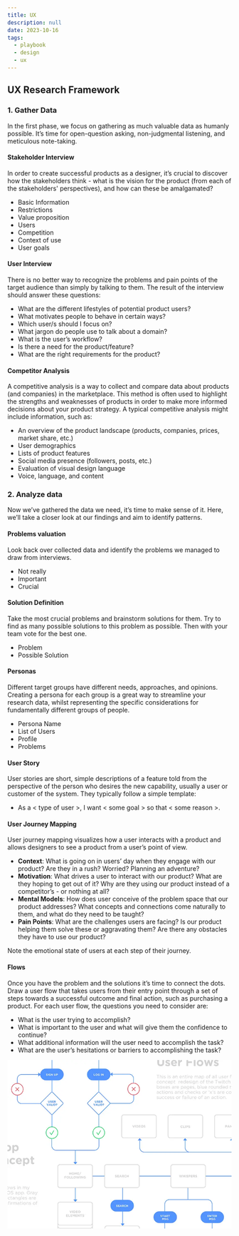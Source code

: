 ```yaml
---
title: UX
description: null
date: 2023-10-16
tags:
  - playbook
  - design
  - ux
---
```


## UX Research Framework

### 1. Gather Data

In the first phase, we focus on gathering as much valuable data as humanly possible. It’s time for open-question asking, non-judgmental listening, and meticulous note-taking.

#### Stakeholder Interview

In order to create successful products as a designer, it’s crucial to discover how the stakeholders think - what is the vision for the product (from each of the stakeholders' perspectives), and how can these be amalgamated?

- Basic Information
- Restrictions
- Value proposition
- Users
- Competition
- Context of use
- User goals

#### User Interview

There is no better way to recognize the problems and pain points of the target audience than simply by talking to them. The result of the interview should answer these questions:

- What are the different lifestyles of potential product users?
- What motivates people to behave in certain ways?
- Which user/s should I focus on?
- What jargon do people use to talk about a domain?
- What is the user’s workflow?
- Is there a need for the product/feature?
- What are the right requirements for the product?

#### Competitor Analysis

A competitive analysis is a way to collect and compare data about products (and companies) in the marketplace. This method is often used to highlight the strengths and weaknesses of products in order to make more informed decisions about your product strategy. A typical competitive analysis might include information, such as:

- An overview of the product landscape (products, companies, prices, market share, etc.)
- User demographics
- Lists of product features
- Social media presence (followers, posts, etc.)
- Evaluation of visual design language
- Voice, language, and content

### 2. Analyze data

Now we’ve gathered the data we need, it’s time to make sense of it. Here, we’ll take a closer look at our findings and aim to identify patterns.

#### Problems valuation

Look back over collected data and identify the problems we managed to draw from interviews.

- Not really
- Important
- Crucial

#### Solution Definition

Take the most crucial problems and brainstorm solutions for them. Try to find as many possible solutions to this problem as possible. Then with your team vote for the best one.

- Problem
- Possible Solution

#### Personas

Different target groups have different needs, approaches, and opinions. Creating a persona for each group is a great way to streamline your research data, whilst representing the specific considerations for fundamentally different groups of people.

- Persona Name
- List of Users
- Profile
- Problems

#### User Story

User stories are short, simple descriptions of a feature told from the perspective of the person who desires the new capability, usually a user or customer of the system. They typically follow a simple template:

- As a < type of user >, I want < some goal > so that < some reason >.

#### User Journey Mapping

User journey mapping visualizes how a user interacts with a product and allows designers to see a product from a user’s point of view.

- **Context**: What is going on in users’ day when they engage with our product? Are they in a rush? Worried? Planning an adventure?
- **Motivation**: What drives a user to interact with our product? What are they hoping to get out of it? Why are they using our product instead of a competitor’s - or nothing at all?
- **Mental Models**: How does user conceive of the problem space that our product addresses? What concepts and connections come naturally to them, and what do they need to be taught?
- **Pain Points**: What are the challenges users are facing? Is our product helping them solve these or aggravating them? Are there any obstacles they have to use our product?

Note the emotional state of users at each step of their journey.

#### Flows

Once you have the problem and the solutions it’s time to connect the dots. Draw a user flow that takes users from their entry point through a set of steps towards a successful outcome and final action, such as purchasing a product.
For each user flow, the questions you need to consider are:

- What is the user trying to accomplish?
- What is important to the user and what will give them the confidence to continue?
- What additional information will the user need to accomplish the task?
- What are the user’s hesitations or barriers to accomplishing the task?

![](assets/ux_3d7c3626f0c1880f74be8d46181f9e1b_md5.webp)

